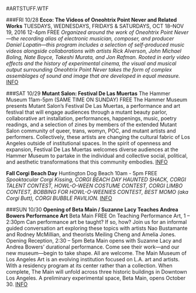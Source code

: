 #ARTSTUFF.WTF

###FRI 10/28
**Ecco: The Videos of Oneohtrix Point Never and Related Works**
TUESDAYS, WEDNESDAYS, FRIDAYS & SATURDAYS, OCT 18–NOV 19, 2016
12-4pm
FREE
*Organized around the work of Oneohtrix Point Never—the recording alias of electronic musician, composer, and producer Daniel Lopatin—this program includes a selection of self-produced music videos alongside collaborations with artists Rick Alverson, John Michael Boling, Nate Boyce, Takeshi Murata, and Jon Rafman. Rooted in early video effects and the history of experimental cinema, the visual and musical output surrounding Oneohtrix Point Never takes the form of complex assemblages of sound and image that are developed in equal measure.*
[INFO](https://hammer.ucla.edu/programs-events/2016/in-real-life/ecco-the-videos-of-oneohtrix-point-never-and-related-works/)

###SAT 10/29
**Mutant Salon: Festival De Las Muertas**
The Hammer Museum
11am-5pm (SAME TIME ON SUNDAY)
FREE
The Hammer Museum presents Mutant Salon’s Festival De Las Muertas, a performance and art festival that will engage audiences through a mutant beauty parlor, collaborative art installation, performances, happenings, music, poetry readings, and a selection of zines by members of the extended Mutant Salon community of queer, trans, womyn, POC, and mutant artists and performers. Collectively, these artists are changing the cultural fabric of Los Angeles outside of institutional spaces. In the spirit of openness and expansion, Festival De Las Muertas welcomes diverse audiences at the Hammer Museum to partake in the individual and collective social, political, and aesthetic transformations that this community embodies.
[INFO](https://www.facebook.com/events/253813291681231/)

**Fall Corgi Beach Day**
Huntington Dog Beach
10am - 5pm
FREE
*Spooktacular Corgi Kissing, CORGI BEACH DAY HAUNTED SHACK, CORGI TALENT CONTEST, HOWL-O-WEEN COSTUME CONTEST, CORGI LIMBO CONTEST, BOBBING FOR HOWL-O-WEENIES CONTEST, BEST MOMO (aka Corgi Butt), CORGI BUBBLE PAVILION.*
[INFO](https://www.facebook.com/events/745925055550782/)

###SUN 10/30
**Opening of Beta Main / Suzanne Lacy Teaches Andrea Bowers Performance Art**
Beta Main
FREE
On Teaching Performance Art, 1 – 2:30pm
Can performance art be taught? If so, how? Join us for an informal guided conversation art exploring these topics with artists Nao Bustamante and Rodney McMillian, and theorists Meiling Cheng and Amelia Jones.
Opening Reception, 2:30 – 5pm
Beta Main opens with Suzanne Lacy and Andrea Bowers’ durational performance. Come see their work—and our new museum—begin to take shape. All are welcome.
The Main Museum of Los Angeles Art is an evolving institution focused on L.A. art and artists. With a residency program at its center rather than a collection. When complete, The Main will unfold across three historic buildings in Downtown Los Angeles. A preliminary experimental space, Beta Main, opens October 30.
[INFO](https://hammer.ucla.edu/programs-events/2016/in-real-life/ecco-the-videos-of-oneohtrix-point-never-and-related-works/)
